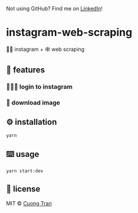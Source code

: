 Not using GitHub? Find me on [LinkedIn](https://www.linkedin.com/in/cuong9/)!
# instagram-web-scraping

👸🏻 instagram + 🕸 web scraping

## 💅 features

### 🧑🏻‍💻 login to instagram

### 💉 download image

## ⚙️ installation

```shell script
yarn
```

## ⌨️ usage

```shell script
yarn start:dev
```

## 🦄 license

MIT © [Cuong Tran](https://github.com/103cuong)
